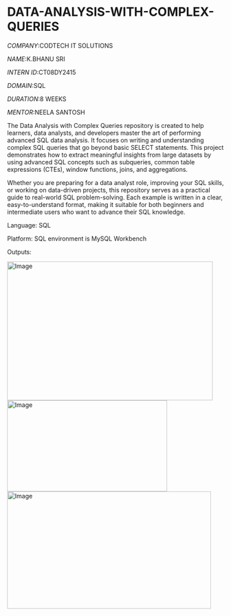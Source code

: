 # DATA-ANALYSIS-WITH-COMPLEX-QUERIES

*COMPANY*:CODTECH IT SOLUTIONS

*NAME*:K.BHANU SRI

*INTERN ID*:CT08DY2415

*DOMAIN*:SQL

*DURATION*:8 WEEKS

*MENTOR*:NEELA SANTOSH

The Data Analysis with Complex Queries repository is created to help learners, data analysts, and developers master the art of performing advanced SQL data analysis. It focuses on writing and understanding complex SQL queries that go beyond basic SELECT statements. This project demonstrates how to extract meaningful insights from large datasets by using advanced SQL concepts such as subqueries, common table expressions (CTEs), window functions, joins, and aggregations.

Whether you are preparing for a data analyst role, improving your SQL skills, or working on data-driven projects, this repository serves as a practical guide to real-world SQL problem-solving. Each example is written in a clear, easy-to-understand format, making it suitable for both beginners and intermediate users who want to advance their SQL knowledge.
 
Language: SQL

Platform: SQL environment is MySQL Workbench

Outputs:

<img width="478" height="323" alt="Image" src="https://github.com/user-attachments/assets/3b8b764b-843c-4678-b446-4329ce3bd770" />




<img width="372" height="212" alt="Image" src="https://github.com/user-attachments/assets/28651db4-174c-4efb-b689-1d92e361d260" />




<img width="474" height="273" alt="Image" src="https://github.com/user-attachments/assets/45c0fabf-0228-44a8-8283-4e977cf696c3" />

